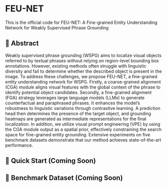 # FEU-NET
This is the official code for FEU-NET: A Fine-grained Entity Understanding Network for Weakly Supervised Phrase Grounding


## 📄 Abstract

Weakly supervised phrase grounding (WSPG) aims to localize visual objects referred to by textual phrases without relying on region-level bounding box annotations. However, existing methods often struggle with linguistic diversity and fail to determine whether the described object is present in the image. To address these challenges, we propose FEU-NET, a fine-grained entity understanding network for WSPG. Firstly, a coarse-grained alignment (CGA) module aligns visual features with the global context of the phrase to identify potential object candidates. Secondly, a fine-grained alignment (FGA) strategy leverages large language models (LLMs) to generate counterfactual and paraphrased phrases. It enhances the model’s robustness to linguistic variations through contrastive learning. A prediction head then determines the presence of the target object, and grounding heatmaps are generated as intermediate representations for the final localization. In addition, we utilize visual prompt engineering (VPE) by using the CGA module output as a spatial prior, effectively constraining the search space for fine-grained entity grounding. Extensive experiments on five benchmark datasets demonstrate that our method achieves state-of-the-art performance.


## 🚀 Quick Start (Coming Soon)


## 🧪 Benchmark Dataset (Coming Soon)


